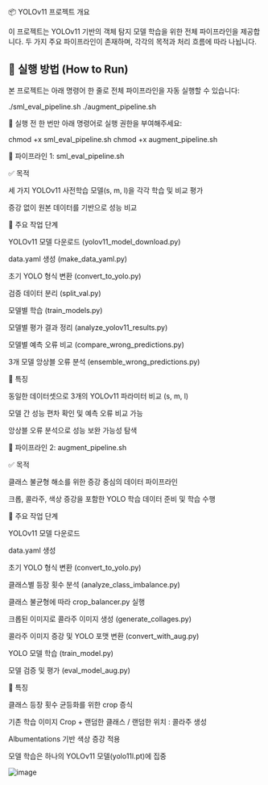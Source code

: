 📦 YOLOv11 프로젝트 개요

이 프로젝트는 YOLOv11 기반의 객체 탐지 모델 학습을 위한 전체 파이프라인을 제공합니다. 두 가지 주요 파이프라인이 존재하며, 각각의 목적과 처리 흐름에 따라 나뉩니다.


## 🚀 실행 방법 (How to Run)

본 프로젝트는 아래 명령어 한 줄로 전체 파이프라인을 자동 실행할 수 있습니다:

./sml_eval_pipeline.sh    ./augment_pipeline.sh       

📌 실행 전 한 번만 아래 명령어로 실행 권한을 부여해주세요:

chmod +x sml_eval_pipeline.sh   chmod +x augment_pipeline.sh


🧪 파이프라인 1: sml_eval_pipeline.sh

✅ 목적

세 가지 YOLOv11 사전학습 모델(s, m, l)을 각각 학습 및 비교 평가

증강 없이 원본 데이터를 기반으로 성능 비교

🔧 주요 작업 단계

YOLOv11 모델 다운로드 (yolov11_model_download.py)

data.yaml 생성 (make_data_yaml.py)

초기 YOLO 형식 변환 (convert_to_yolo.py)

검증 데이터 분리 (split_val.py)

모델별 학습 (train_models.py)

모델별 평가 결과 정리 (analyze_yolov11_results.py)

모델별 예측 오류 비교 (compare_wrong_predictions.py)

3개 모델 앙상블 오류 분석 (ensemble_wrong_predictions.py)

🧪 특징

동일한 데이터셋으로 3개의 YOLOv11 파라미터 비교 (s, m, l)

모델 간 성능 편차 확인 및 예측 오류 비교 가능

앙상블 오류 분석으로 성능 보완 가능성 탐색

🚀 파이프라인 2: augment_pipeline.sh

✅ 목적

클래스 불균형 해소를 위한 증강 중심의 데이터 파이프라인

크롭, 콜라주, 색상 증강을 포함한 YOLO 학습 데이터 준비 및 학습 수행

🔧 주요 작업 단계

YOLOv11 모델 다운로드

data.yaml 생성

초기 YOLO 형식 변환 (convert_to_yolo.py)

클래스별 등장 횟수 분석 (analyze_class_imbalance.py)

클래스 불균형에 따라 crop_balancer.py 실행

크롭된 이미지로 콜라주 이미지 생성 (generate_collages.py)

콜라주 이미지 증강 및 YOLO 포맷 변환 (convert_with_aug.py)

YOLO 모델 학습 (train_model.py)

모델 검증 및 평가 (eval_model_aug.py)

🧪 특징

클래스 등장 횟수 균등화를 위한 crop 증식

기존 학습 이미지 Crop + 랜덤한 클래스 / 랜덤한 위치 : 콜라주 생성

Albumentations 기반 색상 증강 적용

모델 학습은 하나의 YOLOv11 모델(yolo11l.pt)에 집중

![image](https://github.com/user-attachments/assets/eb52c6dc-5a79-4b02-abcb-66cea48f40b5)

